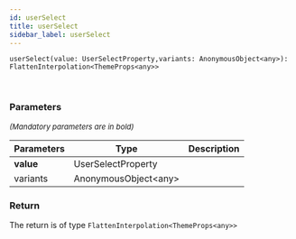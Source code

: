 ```yaml
---
id: userSelect
title: userSelect
sidebar_label: userSelect
---
```


```tsx
userSelect(value: UserSelectProperty,variants: AnonymousObject<any>): FlattenInterpolation<ThemeProps<any>>
```
<br/>



### Parameters

<font size="2"><i>(Mandatory parameters are in bold)</i></font>

| Parameters | Type | Description |
| --------- | ---- | ----------- |
| **value** | UserSelectProperty |  |
| variants | AnonymousObject<any\> |  |


### Return



The return is of type <code>FlattenInterpolation<ThemeProps<any\>\></code>